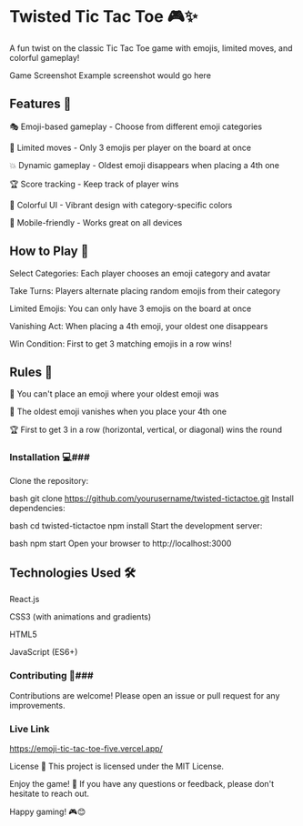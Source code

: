 # Twisted Tic Tac Toe 🎮✨ #
A fun twist on the classic Tic Tac Toe game with emojis, limited moves, and colorful gameplay!

Game Screenshot Example screenshot would go here

## Features 🌟 ##
🎭 Emoji-based gameplay - Choose from different emoji categories

🔄 Limited moves - Only 3 emojis per player on the board at once

💥 Dynamic gameplay - Oldest emoji disappears when placing a 4th one

🏆 Score tracking - Keep track of player wins

🌈 Colorful UI - Vibrant design with category-specific colors

📱 Mobile-friendly - Works great on all devices

## How to Play 📖 ##
Select Categories: Each player chooses an emoji category and avatar

Take Turns: Players alternate placing random emojis from their category

Limited Emojis: You can only have 3 emojis on the board at once

Vanishing Act: When placing a 4th emoji, your oldest one disappears

Win Condition: First to get 3 matching emojis in a row wins!

## Rules 🧐 ##
🚫 You can't place an emoji where your oldest emoji was

🔄 The oldest emoji vanishes when you place your 4th one

🏆 First to get 3 in a row (horizontal, vertical, or diagonal) wins the round

### Installation 💻###
Clone the repository:

bash
git clone https://github.com/yourusername/twisted-tictactoe.git
Install dependencies:

bash
cd twisted-tictactoe
npm install
Start the development server:

bash
npm start
Open your browser to http://localhost:3000

## Technologies Used 🛠️ ##

React.js

CSS3 (with animations and gradients)

HTML5

JavaScript (ES6+)

### Contributing 🤝###
Contributions are welcome! Please open an issue or pull request for any improvements.

### Live Link ###

https://emoji-tic-tac-toe-five.vercel.app/

License 📄
This project is licensed under the MIT License.

Enjoy the game! 🎉 If you have any questions or feedback, please don't hesitate to reach out.

Happy gaming! 🎮😊